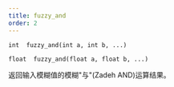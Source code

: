 ```yaml
---
title: fuzzy_and
order: 2
---
```

`int  fuzzy_and(int a, int b, ...)`

`float  fuzzy_and(float a, float b, ...)`

返回输入模糊值的模糊"与"(Zadeh AND)运算结果。